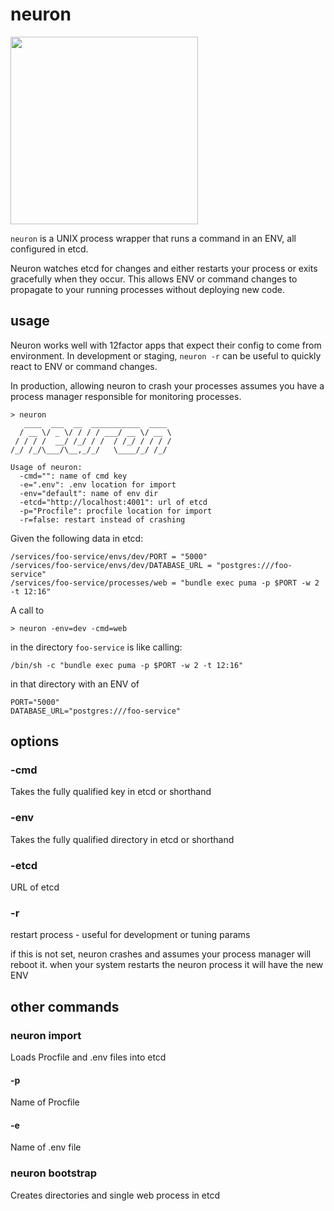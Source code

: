# neuron

<img src="http://www.amrita.edu/sites/default/files/neuron-black-and-white-hi.png" width="300px" />

`neuron` is a UNIX process wrapper that runs
a command in an ENV, all configured in etcd.

Neuron watches etcd for changes and either restarts your process or exits
gracefully when they occur. This allows ENV or command changes
to propagate to your running processes without deploying new code.

## usage

Neuron works well with 12factor apps that expect their config to come from environment.
In development or staging, `neuron -r` can be useful to quickly react to ENV or command
changes.

In production, allowing neuron to crash your processes assumes you have a process manager
responsible for monitoring processes.

```
> neuron
   ____  ___  __  ___________  ____
  / __ \/ _ \/ / / / ___/ __ \/ __ \
 / / / /  __/ /_/ / /  / /_/ / / / /
/_/ /_/\___/\__,_/_/   \____/_/ /_/

Usage of neuron:
  -cmd="": name of cmd key
  -e=".env": .env location for import
  -env="default": name of env dir
  -etcd="http://localhost:4001": url of etcd
  -p="Procfile": procfile location for import
  -r=false: restart instead of crashing
```

Given the following data in etcd:

    /services/foo-service/envs/dev/PORT = "5000"
    /services/foo-service/envs/dev/DATABASE_URL = "postgres:///foo-service"
    /services/foo-service/processes/web = "bundle exec puma -p $PORT -w 2 -t 12:16"

A call to

    > neuron -env=dev -cmd=web

in the directory `foo-service` is like calling:

    /bin/sh -c "bundle exec puma -p $PORT -w 2 -t 12:16"

in that directory with an ENV of

    PORT="5000"
    DATABASE_URL="postgres:///foo-service"

## options

### -cmd

Takes the fully qualified key in etcd or shorthand

### -env

Takes the fully qualified directory in etcd or shorthand

### -etcd

URL of etcd

### -r

restart process - useful for development or tuning params

if this is not set, neuron crashes and assumes your process
manager will reboot it. when your system restarts the
neuron process it will have the new ENV

## other commands

### neuron import

Loads Procfile and .env files into etcd

#### -p

Name of Procfile

#### -e

Name of .env file

### neuron bootstrap

Creates directories and single web process in etcd
